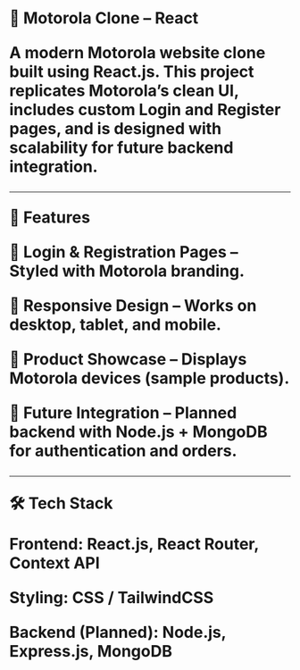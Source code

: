 <h1>📱 Motorola Clone – React</ht>

A modern Motorola website clone built using React.js.
This project replicates Motorola’s clean UI, includes custom Login and Register pages, and is designed with scalability for future backend integration.


---

🚀 Features

🔐 Login & Registration Pages – Styled with Motorola branding.

🎨 Responsive Design – Works on desktop, tablet, and mobile.

🛒 Product Showcase – Displays Motorola devices (sample products).

🔄 Future Integration – Planned backend with Node.js + MongoDB for authentication and orders.



---

🛠 Tech Stack

Frontend: React.js, React Router, Context API

Styling: CSS / TailwindCSS

Backend (Planned): Node.js, Express.js, MongoDB
